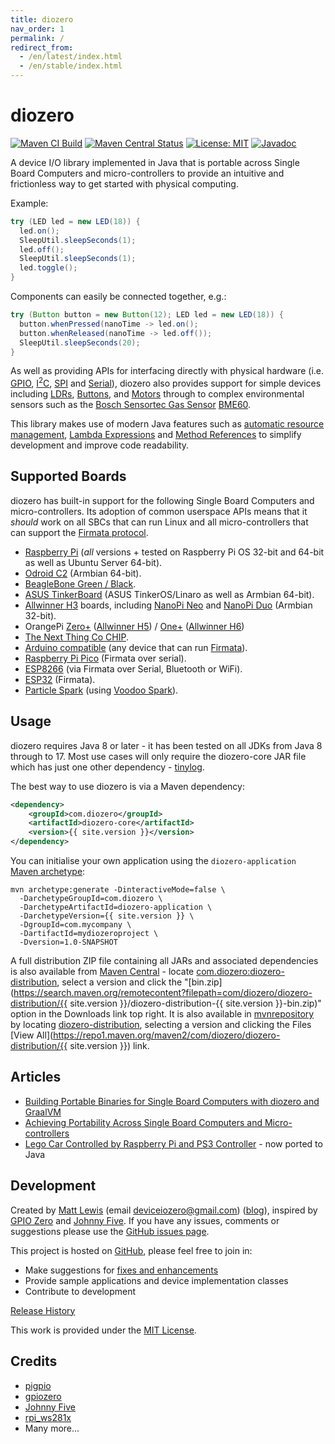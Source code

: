 ```yaml
---
title: diozero
nav_order: 1
permalink: /
redirect_from:
  - /en/latest/index.html
  - /en/stable/index.html
---
```


# diozero

[![Maven CI Build](https://github.com/mattjlewis/diozero/actions/workflows/build.yml/badge.svg)](https://github.com/mattjlewis/diozero/actions/workflows/build.yml)
[![Maven Central Status](https://img.shields.io/maven-central/v/com.diozero/diozero.svg)](https://search.maven.org/search?q=g:com.diozero)
[![License: MIT](https://img.shields.io/badge/License-MIT-yellow.svg)](https://opensource.org/licenses/MIT)
[![Javadoc](https://www.javadoc.io/badge/com.diozero/diozero-core.svg)](https://www.javadoc.io/doc/com.diozero/diozero-core)

A device I/O library implemented in Java that is portable across Single Board Computers and
micro-controllers to provide an intuitive and frictionless way to get started with physical
computing.

Example:

```java
try (LED led = new LED(18)) {
  led.on();
  SleepUtil.sleepSeconds(1);
  led.off();
  SleepUtil.sleepSeconds(1);
  led.toggle();
}
```

Components can easily be connected together, e.g.:

```java
try (Button button = new Button(12); LED led = new LED(18)) {
  button.whenPressed(nanoTime -> led.on();
  button.whenReleased(nanoTime -> led.off());
  SleepUtil.sleepSeconds(20);
}
```

As well as providing APIs for interfacing directly with physical hardware (i.e.
[GPIO](https://github.com/mattjlewis/diozero/blob/master/diozero-core/src/main/java/com/diozero/api/DigitalOutputDevice.java),
[I<sup>2</sup>C](https://github.com/mattjlewis/diozero/blob/master/diozero-core/src/main/java/com/diozero/api/I2CDevice.java),
[SPI](https://github.com/mattjlewis/diozero/blob/master/diozero-core/src/main/java/com/diozero/api/SpiDevice.java) and
[Serial](https://github.com/mattjlewis/diozero/blob/master/diozero-core/src/main/java/com/diozero/api/SerialDevice.java)),
diozero also provides support for simple devices including [LDRs](https://github.com/mattjlewis/diozero/blob/master/diozero-core/src/main/java/com/diozero/devices/LDR.java),
[Buttons](https://github.com/mattjlewis/diozero/blob/master/diozero-core/src/main/java/com/diozero/devices/Button.java), and
[Motors](https://github.com/mattjlewis/diozero/blob/master/diozero-core/src/main/java/com/diozero/devices/motor/MotorBase.java)
through to complex environmental sensors such as the
[Bosch Sensortec Gas Sensor](https://www.bosch-sensortec.com/products/environmental-sensors/gas-sensors-bme680/)
[BME60](https://github.com/mattjlewis/diozero/blob/master/diozero-core/src/main/java/com/diozero/devices/BME680.java).

This library makes use of modern Java features such as 
[automatic resource management](https://docs.oracle.com/javase/tutorial/essential/exceptions/tryResourceClose.html), 
[Lambda Expressions](https://docs.oracle.com/javase/tutorial/java/javaOO/lambdaexpressions.html) and 
[Method References](https://docs.oracle.com/javase/tutorial/java/javaOO/methodreferences.html) 
to simplify development and improve code readability.

## Supported Boards

diozero has built-in support for the following Single Board Computers and micro-controllers. Its
adoption of common userspace APIs means that it _should_ work on all SBCs that can run Linux and all
micro-controllers that can support the [Firmata protocol](https://github.com/firmata/protocol).

* [Raspberry Pi](https://www.raspberrypi.org/) (_all_ versions + tested on Raspberry Pi OS 32-bit and 64-bit as well as Ubuntu Server 64-bit).
* [Odroid C2](https://wiki.odroid.com/odroid-c2/odroid-c2) (Armbian 64-bit).
* [BeagleBone Green / Black](https://beagleboard.org/black).
* [ASUS TinkerBoard](https://www.asus.com/uk/Single-board-Computer/TINKER-BOARD/) (ASUS TinkerOS/Linaro as well as Armbian 64-bit).
* [Allwinner H3](https://linux-sunxi.org/H3) boards, including [NanoPi Neo](https://www.friendlyarm.com/index.php?route=product/product&product_id=132) and [NanoPi Duo](https://www.friendlyarm.com/index.php?route=product/product&product_id=244) (Armbian 32-bit).
* OrangePi [Zero+](http://www.orangepi.org/OrangePiZeroPlus/) ([Allwinner H5](https://linux-sunxi.org/H5)) / [One+](http://www.orangepi.org/OrangePiOneplus/) ([Allwinner H6](https://linux-sunxi.org/H6))
* [The Next Thing Co CHIP](https://getchip.com/pages/chip).
* [Arduino compatible](https://www.arduino.cc) (any device that can run [Firmata](http://firmatabuilder.com)).
* [Raspberry Pi Pico](https://www.raspberrypi.com/products/raspberry-pi-pico/) (Firmata over serial).
* [ESP8266](https://www.espressif.com/en/products/socs/esp8266) (via Firmata over Serial, Bluetooth or WiFi).
* [ESP32](https://www.espressif.com/en/products/socs/esp32) (Firmata).
* [Particle Spark](https://docs.particle.io/datasheets/discontinued/core-datasheet/) (using [Voodoo Spark](https://github.com/voodootikigod/voodoospark)).

## Usage

diozero requires Java 8 or later - it has been tested on all JDKs from Java 8 through to 17. Most
use cases will only require the diozero-core JAR file which has just one other dependency -
[tinylog](https://tinylog.org/v2/).

The best way to use diozero is via a Maven dependency:

```xml
<dependency>
    <groupId>com.diozero</groupId>
    <artifactId>diozero-core</artifactId>
    <version>{{ site.version }}</version>
</dependency>
```

You can initialise your own application using the `diozero-application`
[Maven archetype](https://maven.apache.org/guides/introduction/introduction-to-archetypes.html):

```
mvn archetype:generate -DinteractiveMode=false \
  -DarchetypeGroupId=com.diozero \
  -DarchetypeArtifactId=diozero-application \
  -DarchetypeVersion={{ site.version }} \
  -DgroupId=com.mycompany \
  -DartifactId=mydiozeroproject \
  -Dversion=1.0-SNAPSHOT
```

A full distribution ZIP file containing all JARs and associated dependencies is also available from
[Maven Central](https://search.maven.org/) - locate
[com.diozero:diozero-distribution](https://search.maven.org/artifact/com.diozero/diozero-distribution),
select a version and click the "[bin.zip](https://search.maven.org/remotecontent?filepath=com/diozero/diozero-distribution/{{ site.version }}/diozero-distribution-{{ site.version }}-bin.zip)" option in the Downloads link top right.
It is also available in [mvnrepository](https://mvnrepository.com/) by locating [diozero-distribution](https://mvnrepository.com/artifact/com.diozero/diozero-distribution), selecting a version and clicking the Files [View All](https://repo1.maven.org/maven2/com/diozero/diozero-distribution/{{ site.version }}) link.

## Articles

* [Building Portable Binaries for Single Board Computers with diozero and GraalVM](https://deviceiozero.medium.com/building-portable-binaries-for-single-board-computers-with-diozero-and-graalvm-b659f79d5c71)
* [Achieving Portability Across Single Board Computers and Micro-controllers](https://deviceiozero.medium.com/tbc)
* [Lego Car Controlled by Raspberry Pi and PS3 Controller](http://mattandshirl.blogspot.com/2013/06/lego-car-controlled-by-raspberry-pi-and.html) - now ported to Java

## Development

Created by [Matt Lewis](https://github.com/mattjlewis) (email [deviceiozero@gmail.com](mailto:deviceiozero@gmail.com))
([blog](https://diozero.blogspot.co.uk/)), inspired by [GPIO Zero](https://gpiozero.readthedocs.org/)
and [Johnny Five](http://johnny-five.io/). 
If you have any issues, comments or suggestions please use the [GitHub issues page](https://github.com/mattjlewis/diozero/issues).

This project is hosted on [GitHub](https://github.com/mattjlewis/diozero/), please feel free to join in:

* Make suggestions for [fixes and enhancements](https://github.com/mattjlewis/diozero/issues)
* Provide sample applications and device implementation classes
* Contribute to development

[Release History](7_internals/98_Releases.md)

This work is provided under the [MIT License](https://github.com/mattjlewis/diozero/tree/master/LICENSE.txt).

## Credits

* [pigpio](https://abyz.me.uk/rpi/pigpio/)
* [gpiozero](https://gpiozero.readthedocs.io/en/stable/)
* [Johnny Five](http://johnny-five.io)
* [rpi_ws281x](https://github.com/jgarff/rpi_ws281x)
* Many more...
